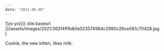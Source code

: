 ```yaml
---
date: "2021-06-09"
---
```


![yo yo]({{ site.baseurl }}/assets/images/2021/362f4ff9dbfa023574984c2980c26ce061c70428.jpg)

Cookie, the new kitten, likes milk.
